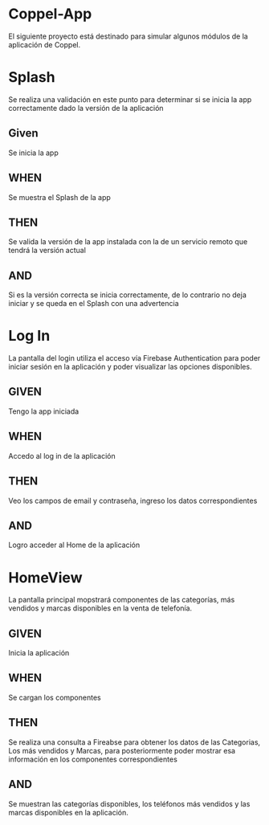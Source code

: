 # Coppel-App

El siguiente proyecto está destinado para simular algunos módulos de la aplicación de Coppel.

# Splash
Se realiza una validación en este punto para determinar si se inicia la app correctamente dado la versión de la aplicación
## Given
Se inicia la app
## WHEN
Se muestra el Splash de la app
## THEN
Se valida la versión de la app instalada con la de un servicio remoto que tendrá la versión actual
## AND
Si es la versión correcta se inicia correctamente, de lo contrario no deja iniciar y se queda en el Splash con una advertencia


# Log In
La pantalla del login utiliza el acceso vía Firebase Authentication para poder iniciar sesión en la aplicación y poder visualizar las opciones disponibles.
## GIVEN 
Tengo la app iniciada
## WHEN
Accedo al log in de la aplicación
## THEN
Veo los campos de email y contraseña, ingreso los datos correspondientes
## AND
Logro acceder al Home de la aplicación

# HomeView
La pantalla principal mopstrará componentes de las categorías, más vendidos y marcas disponibles en la venta de telefonía.
## GIVEN
Inicia la aplicación
## WHEN
Se cargan los componentes
## THEN
Se realiza una consulta a Fireabse para obtener los datos de las Categorias, Los más vendidos y Marcas, para posteriormente poder mostrar esa información en los componentes correspondientes
## AND
Se muestran las categorías disponibles, los teléfonos más vendidos y las marcas disponibles en la aplicación.
